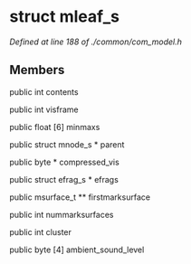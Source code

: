 # struct mleaf_s

*Defined at line 188 of ./common/com_model.h*

## Members

public int contents

public int visframe

public float [6] minmaxs

public struct mnode_s * parent

public byte * compressed_vis

public struct efrag_s * efrags

public msurface_t ** firstmarksurface

public int nummarksurfaces

public int cluster

public byte [4] ambient_sound_level



